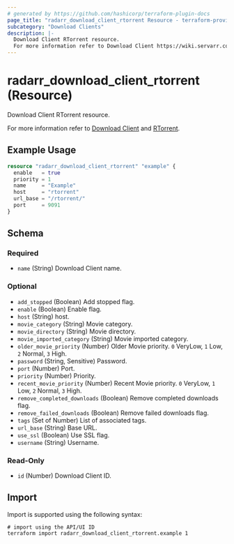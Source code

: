 ```yaml
---
# generated by https://github.com/hashicorp/terraform-plugin-docs
page_title: "radarr_download_client_rtorrent Resource - terraform-provider-radarr"
subcategory: "Download Clients"
description: |-
  Download Client RTorrent resource.
  For more information refer to Download Client https://wiki.servarr.com/radarr/settings#download-clients and RTorrent https://wiki.servarr.com/radarr/supported#rtorrent.
---
```


# radarr_download_client_rtorrent (Resource)

<!-- subcategory:Download Clients -->Download Client RTorrent resource.
For more information refer to [Download Client](https://wiki.servarr.com/radarr/settings#download-clients) and [RTorrent](https://wiki.servarr.com/radarr/supported#rtorrent).

## Example Usage

```terraform
resource "radarr_download_client_rtorrent" "example" {
  enable   = true
  priority = 1
  name     = "Example"
  host     = "rtorrent"
  url_base = "/rtorrent/"
  port     = 9091
}
```

<!-- schema generated by tfplugindocs -->
## Schema

### Required

- `name` (String) Download Client name.

### Optional

- `add_stopped` (Boolean) Add stopped flag.
- `enable` (Boolean) Enable flag.
- `host` (String) host.
- `movie_category` (String) Movie category.
- `movie_directory` (String) Movie directory.
- `movie_imported_category` (String) Movie imported category.
- `older_movie_priority` (Number) Older Movie priority. `0` VeryLow, `1` Low, `2` Normal, `3` High.
- `password` (String, Sensitive) Password.
- `port` (Number) Port.
- `priority` (Number) Priority.
- `recent_movie_priority` (Number) Recent Movie priority. `0` VeryLow, `1` Low, `2` Normal, `3` High.
- `remove_completed_downloads` (Boolean) Remove completed downloads flag.
- `remove_failed_downloads` (Boolean) Remove failed downloads flag.
- `tags` (Set of Number) List of associated tags.
- `url_base` (String) Base URL.
- `use_ssl` (Boolean) Use SSL flag.
- `username` (String) Username.

### Read-Only

- `id` (Number) Download Client ID.

## Import

Import is supported using the following syntax:

```shell
# import using the API/UI ID
terraform import radarr_download_client_rtorrent.example 1
```
